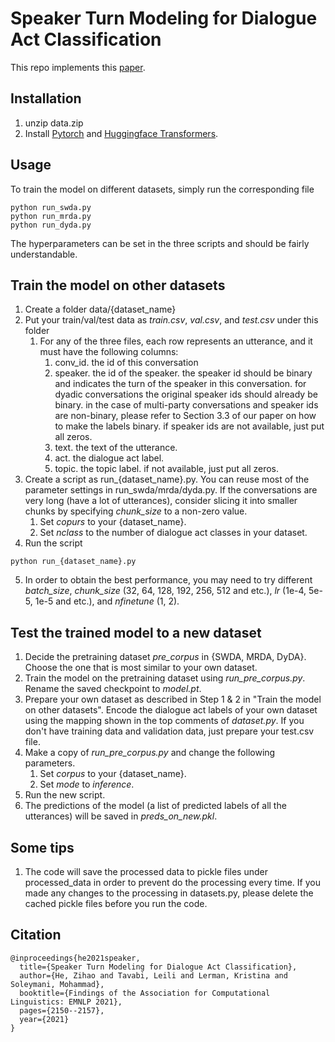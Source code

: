 # Speaker Turn Modeling for Dialogue Act Classification
This repo implements this [paper](https://aclanthology.org/2021.findings-emnlp.185/).

## Installation
1. unzip data.zip
3. Install [Pytorch](https://pytorch.org/get-started/locally/) and [Huggingface Transformers](https://huggingface.co/docs/transformers/installation).



## Usage
To train the model on different datasets, simply run the corresponding file
```angular2html
python run_swda.py
python run_mrda.py
python run_dyda.py
```

The hyperparameters can be set in the three scripts and should be fairly understandable.

## Train the model on other datasets
1. Create a folder data/{dataset_name}
2. Put your train/val/test data as <em>train.csv</em>, <em>val.csv</em>, and <em>test.csv</em> under this folder
   1. For any of the three files, each row represents an utterance, and it must have the following columns:
      1. conv_id. the id of this conversation
      2. speaker. the id of the speaker. the speaker id should be binary and indicates the turn of the speaker in this conversation. for dyadic conversations the original speaker ids should already be binary. in the case of multi-party conversations and speaker ids are non-binary, please refer to Section 3.3 of our paper on how to make the labels binary. if speaker ids are not available, just put all zeros. 
      3. text. the text of the utterance.
      4. act. the dialogue act label.
      5. topic. the topic label. if not available, just put all zeros.
3. Create a script as run_{dataset_name}.py. You can reuse most of the parameter settings in run_swda/mrda/dyda.py. If the conversations are very long (have a lot of utterances), consider slicing it into smaller chunks by specifying <em>chunk_size</em> to a non-zero value. 
   1. Set <em>copurs</em> to your {dataset_name}. 
   2. Set <em>nclass</em> to the number of dialogue act classes in your dataset.
4. Run the script
```angular2html
python run_{dataset_name}.py
```
5. In order to obtain the best performance, you may need to try different <em>batch_size</em>, <em>chunk_size</em> (32, 64, 128, 192, 256, 512 and etc.), <em>lr</em> (1e-4, 5e-5, 1e-5 and etc.), and <em>nfinetune</em> (1, 2).



## Test the trained model to a new dataset
1. Decide the pretraining dataset <em>pre_corpus</em> in {SWDA, MRDA, DyDA}. Choose the one that is most similar to your own dataset.
2. Train the model on the pretraining dataset using <em>run_pre_corpus.py</em>. Rename the saved checkpoint to <em>model.pt</em>.
3. Prepare your own dataset as described in Step 1 & 2 in "Train the model on other datasets". Encode the dialogue act labels of your own dataset using the mapping shown in the top comments of <em>dataset.py</em>. If you don't have training data and validation data, just prepare your test.csv file.
4. Make a copy of <em>run_pre_corpus.py</em> and change the following parameters.
   1. Set <em>corpus</em> to your {dataset_name}. 
   2. Set <em>mode</em> to <em>inference</em>.
5. Run the new script.
6. The predictions of the model (a list of predicted labels of all the utterances) will be saved in <em>preds_on_new.pkl</em>.

## Some tips
1. The code will save the processed data to pickle files under processed_data in order to prevent do the processing every time. If you made any changes to the processing in datasets.py, please delete the cached pickle files before you run the code.



## Citation
```angular2html
@inproceedings{he2021speaker,
  title={Speaker Turn Modeling for Dialogue Act Classification},
  author={He, Zihao and Tavabi, Leili and Lerman, Kristina and Soleymani, Mohammad},
  booktitle={Findings of the Association for Computational Linguistics: EMNLP 2021},
  pages={2150--2157},
  year={2021}
}
```